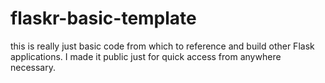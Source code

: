 # flaskr-basic-template

this is really just basic code from which to reference and build other Flask applications. I made it public just for quick access from anywhere necessary.
